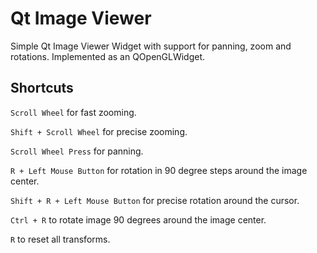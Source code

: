 # Qt Image Viewer
Simple Qt Image Viewer Widget with support for panning, zoom and rotations.
Implemented as an QOpenGLWidget.

## Shortcuts

`Scroll Wheel` for fast zooming.

`Shift + Scroll Wheel` for precise zooming.

`Scroll Wheel Press` for panning.

`R + Left Mouse Button` for rotation in 90 degree steps around the image center.

`Shift + R + Left Mouse Button` for precise rotation around the cursor.

`Ctrl + R` to rotate image 90 degrees around the image center.

`R` to reset all transforms.

